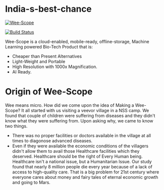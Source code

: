 # India-s-best-chance

[![Wee-Scope](https://drive.google.com/open?id=1vo2B30RC5yEARWnXjATVn_v5YR6K4cP2)](https://drive.google.com/open?id=1vo2B30RC5yEARWnXjATVn_v5YR6K4cP2)

[![Build Status](https://travis-ci.org/joemccann/dillinger.svg?branch=master)](https://travis-ci.org/joemccann/dillinger)

Wee-Scope is a cloud-enabled, mobile-ready, offline-storage, Machine Learning powered Bio-Tech Product that is:

  - Cheaper than Present Alternatives
  - Light-Weight and Portable
  - High Resolution with 1000x Magnification.
  - AI Ready.

# Origin of Wee-Scope

Wee means micro. How did we come upon the idea of Making a Wee-Scope?
It all started with us visiting a veevor village in a NSS camp. We found that couple of children were suffering from diseases and they didn't know what they were suffering from. Upon asking why, we came to know two things.
- There was no proper facilities or doctors available in the village at all times to diagonose advanced diseases.
- Even if they were available the economic conditions of the villagers didn't allow them to avail those Healthcare facilities which they deserved.
Healthcare should be the right of Every Human being. Healthcare isn't a national issue, but a Humanitarian Issue. Our study found that nearly 8 million people die every year because of a lack of access to high-quality care. That is a big problem for 21st century where everyone cares about money and fairy tales of eternal economic growth and going to Mars. 

